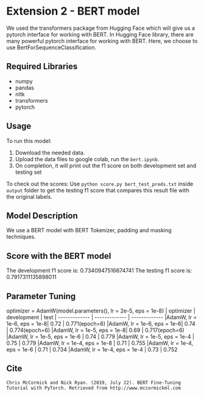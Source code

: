 # Extension 2 - BERT model
We used the transformers package from Hugging Face which will give us a pytorch interface for working with BERT. In Hugging Face library, there are many powerful pytorch interface for working with BERT. Here, we choose to use BertForSequenceClassification.

## Required Libraries
* numpy
* pandas
* nltk
* transformers
* pytorch

## Usage
To run this model:
1. Download the needed data.
2. Upload the data files to google colab, run the `bert.ipynb`.
3. On completion, it will print out the f1 score on both development set and testing set

To check out the scores:
Use `python score.py bert_test_preds.txt` inside `output` folder to get the testing f1 score that compares this result file with the original labels.

## Model Description
We use a BERT model with BERT Tokenizer, padding and masking techniques.

## Score with the BERT model
The development f1 score is: 0.7340947516674741
The testing f1 score is: 0.7917311135898011

## Parameter Tuning
optimizer = AdamW(model.parameters(), lr = 2e-5, eps = 1e-8)
| optimizer | development | test
| ------------- | ------------- | ------------- 
|AdamW, lr = 1e-6, eps = 1e-8| 0.72 | 0.771(epoch=6)
|AdamW, lr = 1e-6, eps = 1e-6| 0.74 | 0.774(epoch=6)
|AdamW, lr = 1e-5, eps = 1e-8| 0.69 | 0.717(epoch=6)
|AdamW, lr = 1e-5, eps = 1e-6 | 0.74 | 0.779
|AdamW, lr = 1e-5, eps = 1e-4 | 0.75 | 0.779
|AdamW, lr = 1e-4, eps = 1e-8 | 0.71 | 0.755
|AdamW, lr = 1e-4, eps = 1e-6 | 0.71 | 0.734
|AdamW, lr = 1e-4, eps = 1e-4 | 0.73 | 0.752


## Cite
```
Chris McCormick and Nick Ryan. (2019, July 22). BERT Fine-Tuning Tutorial with PyTorch. Retrieved from http://www.mccormickml.com
```